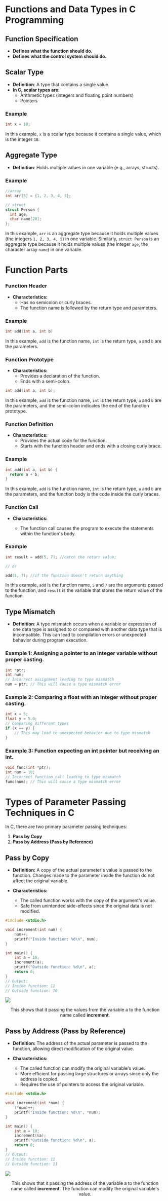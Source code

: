 # Functions and Data Types in C Programming

## Function Specification
- **Defines what the function should do.**
- **Defines what the control system should do.**

## Scalar Type
- **Definition**: A type that contains a single value.
- **In C, scalar types are**:
  - Arithmetic types (integers and floating point numbers)
  - Pointers

### Example
```c
int x = 10;
```
In this example, `x` is a scalar type because it contains a single value, which is the integer `10`.


## Aggregate Type

- **Definition**: Holds multiple values in one variable (e.g., arrays, structs).

### Example
```c
//array
int arr[5] = {1, 2, 3, 4, 5};

// struct
struct Person {
  int age;
  char name[20];
}; 
```

In this example, `arr` is an aggregate type because it holds multiple values (the integers `1, 2, 3, 4, 5`) in one variable. Similarly, `struct Person` is an aggregate type because it holds multiple values (the integer `age`, the character array `name`) in one variable.

# Function Parts

### Function Header

- **Characteristics:** 
  - Has no semicolon or curly braces.
  - The function name is followed by the return type and parameters.

###  Example 

```c
int add(int a, int b)
```
In this example, `add` is the function name, `int` is the return type, `a` and `b` are the parameters.

### Function Prototype 

- **Characteristics:** 
  - Provides a declaration of the function.
  - Ends with a semi-colon.

```c
int add(int a, int b);
```
In this example, `add` is the function name, `int` is the return type,  `a` and `b` are the parameters, and the semi-colon indicates the end of the function prototype.

### Function Definition 
- **Characteristics:**
  - Provides the actual code for the function.
  - Starts with the function header and ends with a closing curly brace.

### Example 
```c
int add(int a, int b) {
  return a + b;
}
```
In this example, `add` is the function name, `int` is the return type,
`a` and `b` are the parameters, and the function body is the code inside the
curly braces.

### Function Call
- **Characteristics:**

  - The function call causes the program to execute the statements within the function's body.

### Example
```c
int result = add(5, 7); //catch the return value;

// or

add(5, 7); //if the function doesn't return anything
```
In this example, `add` is the function name, `5` and `7` are
the arguments passed to the function, and `result` is the variable that stores the return value of the function.

## Type Mismatch 

- **Definition**: A type mismatch occurs when a variable or expression of one data type is assigned to or compared with another data type that is incompatible. This can lead to compilation errors or unexpected behavior during program execution.

### Example 1: Assigning a pointer to an integer variable without proper casting.

```c
int *ptr;
int num;
// Incorrect assignment leading to type mismatch
num = ptr; // This will cause a type mismatch error
```
### Example 2: Comparing a float with an integer without proper casting.

```c
int x = 5;
float y = 5.0;
// Comparing different types
if (x == y) {
    // This may lead to unexpected behavior due to type mismatch
}
```

### Example 3: Function expecting an int pointer but receiving an int.
```c
void func(int *ptr);
int num = 10;
// Incorrect function call leading to type mismatch
func(num); // This will cause a type mismatch error
```

# Types of Parameter Passing Techniques in C

In C, there are two primary parameter passing techniques:
1. **Pass by Copy**
2. **Pass by Address (Pass by Reference)**

## Pass by Copy
- **Definition:** A copy of the actual parameter's value is passed to the function. Changes made to the parameter inside the function do not affect the original variable.

- **Characteristics:**
  - The called function works with the copy of the argument's value.
  - Safe from unintended side-effects since the original data is not modified.

```c
#include <stdio.h>

void increment(int num) {
    num++;
    printf("Inside function: %d\n", num);
}

int main() {
    int a = 10;
    increment(a);
    printf("Outside function: %d\n", a);
    return 0;
}
// Output:
// Inside function: 11
// Outside function: 10
```

<img src="../images/passbycopy.png">


<p align = "center">
  This shows that it passing the values from the variable a to the function name called <b>increment</b>.
</p>

## Pass by Address (Pass by Reference)

- **Definition:** The address of the actual parameter is passed to the function, allowing direct modification of the original value.

- **Characteristics:**
  - The called function can modify the original variable's value.
  - More efficient for passing large structures or arrays since only the address is copied.
  - Requires the use of pointers to access the original variable.

```c
#include <stdio.h>

void increment(int *num) {
    (*num)++;
    printf("Inside function: %d\n", *num);
}

int main() {
    int a = 10;
    increment(&a);
    printf("Outside function: %d\n", a);
    return 0;
}
// Output:
// Inside function: 11
// Outside function: 11
```

<img src="../images/passbyreference.png">
<p align = "center">
This shows that it passing the address of the variable a to the function name called <b>
increment</b>. The function can modify the original variable's value.
</p>



